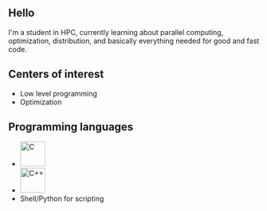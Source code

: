 ## Hello

I'm a student in HPC, currently learning about parallel computing, optimization, distribution, and basically everything needed for good and fast code. 

## Centers of interest

* Low level programming
* Optimization

## Programming languages
* <img src="https://upload.wikimedia.org/wikipedia/commons/1/18/C_Programming_Language.svg" alt="C" width="50" height="50">
* <img src="https://upload.wikimedia.org/wikipedia/commons/1/18/ISO_C%2B%2B_Logo.svg" alt="C++" width="50" height="50">
* Shell/Python for scripting
